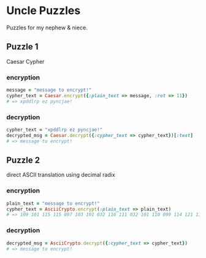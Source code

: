 Uncle Puzzles
=============

Puzzles for my nephew & niece.


## Puzzle 1

Caesar Cypher

### encryption

```ruby
message = "message to encrypt!"
cypher_text = Caesar.encrypt({:plain_text => message, :rot => 11})
# => xpddlrp ez pyncjae!
```

### decryption

```ruby
cypher_text = "xpddlrp ez pyncjae!"
decrypted_msg = Caesar.decrypt({:cypher_text => cypher_text})[:text]
# => message to encrypt!
```

## Puzzle 2

direct ASCII translation using decimal radix

### encryption

```ruby
plain_text = "message to encrypt!"
cypher_text = AsciiCrypto.encrypt(:plain_text => plain_text)
# => 109 101 115 115 097 103 101 032 116 111 032 101 110 099 114 121 112 116 033
```

### decryption

```ruby
decrypted_msg = AsciiCrypto.decrypt({:cypher_text => cypher_text})
# => message to encrypt!
```
